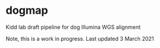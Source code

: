 # dogmap
Kidd lab draft pipeline for dog Illumina WGS alignment

Note, this is a work in progress.  Last updated 3 March 2021


